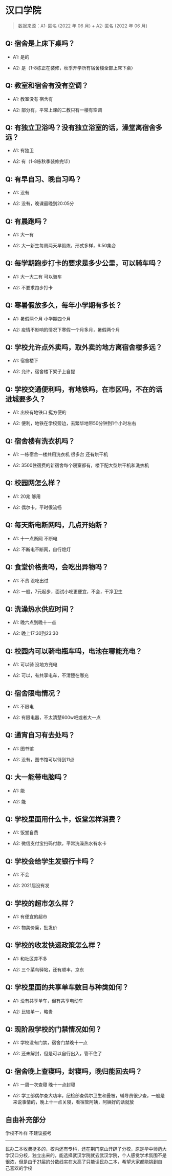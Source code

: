 # 汉口学院

> 数据来源：A1: 匿名 (2022 年 06 月) + A2: 匿名 (2022 年 06 月)

## Q: 宿舍是上床下桌吗？

- A1: 是的

- A2: 是（1-8栋正在装修，秋季开学所有宿舍楼全部上床下桌）

## Q: 教室和宿舍有没有空调？

- A1: 教室没有 宿舍有

- A2: 部分有，平常上课的二教只有一楼有空调

## Q: 有独立卫浴吗？没有独立浴室的话，澡堂离宿舍多远？

- A1: 有独卫

- A2: 有（1-8栋秋季装修完毕）

## Q: 有早自习、晚自习吗？

- A1: 没有

- A2: 没有，晚课最晚到20:05分

## Q: 有晨跑吗？

- A1: 大一有

- A2: 大一新生每周两天早锻炼，形式多样，6:50集合

## Q: 每学期跑步打卡的要求是多少公里，可以骑车吗？

- A1: 大一大二有 可以骑车

- A2: 不要求跑步打卡

## Q: 寒暑假放多久，每年小学期有多长？

- A1: 暑假两个月 小学期四个月

- A2: 疫情不影响的情况下寒假一个月多月，暑假两个月

## Q: 学校允许点外卖吗，取外卖的地方离宿舍楼多远？

- A1: 宿舍楼下

- A2: 允许，宿舍楼下架子上自提

## Q: 学校交通便利吗，有地铁吗，在市区吗，不在的话进城要多久？

- A1: 出校有地铁口 挺方便的

- A2: 便利，地铁在学校旁边，去繁华地带50分钟到1个小时左右

## Q: 宿舍楼有洗衣机吗？

- A1: 一栋宿舍一楼共用洗衣机 很多台 还有烘干机

- A2: 3500住宿费的新宿舍每个寝室都有，楼下配大型烘干机和洗衣机

## Q: 校园网怎么样？

- A1: 20兆 够用

- A2: 偶尔卡，平时很流畅

## Q: 每天断电断网吗，几点开始断？

- A1: 十一点断网 不断电

- A2: 不断电不断网，自行熄灯

## Q: 食堂价格贵吗，会吃出异物吗？

- A1: 不贵 没吃出过

- A2: 一般，7元起步，面试小吃更便宜，不会，干净卫生

## Q: 洗澡热水供应时间？

- A1: 晚六点到晚十一点

- A2: 晚上17:30到23:30

## Q: 校园内可以骑电瓶车吗，电池在哪能充电？

- A1: 可以骑 没地方充电

- A2: 可以，有共享电车，不清楚在哪充

## Q: 宿舍限电情况？

- A1: 不限电

- A2: 有限电器，不太清楚600w吧或者大一点

## Q: 通宵自习有去处吗？

- A1: 图书馆

- A2: 没有，图书馆可以待到11点

## Q: 大一能带电脑吗？

- A1: 能

- A2: 能

## Q: 学校里面用什么卡，饭堂怎样消费？

- A1: 饭堂自费

- A2: 微信支付宝扫码付款，平常洗澡热水有水卡

## Q: 学校会给学生发银行卡吗？

- A1: 不会

- A2: 2021届没有发

## Q: 学校的超市怎么样？

- A1: 有便宜的超市

- A2: 物美价廉，批发价

## Q: 学校的收发快递政策怎么样？

- A1: 和社区差不多

- A2: 三个菜鸟驿站，还有顺丰，京东

## Q: 学校里面的共享单车数目与种类如何？

- A1: 没有共享单车，但有共享电动车

- A2: 比较单一，略贵

## Q: 现阶段学校的门禁情况如何？

- A1: 学校没有门禁，宿舍门禁晚十一点

- A2: 还未解封，但是可以自行出入，管不住了

## Q: 宿舍晚上查寝吗，封寝吗，晚归能回去吗？

- A1: 一周一次查寝 晚十一点封寝

- A2: 学工部偶尔查大功率，纪检部查偶尔卫生和叠被，辅导员很少查，一般是来说事情的，晚上十一点关寝，看宿管阿姨，阿姨好的话就放

## 自由补充部分

学校不咋样 不建议报考

***

民办二本收费挺多的，校内还有专科，还在荆门京山开辟了分校，原是华中师范大学汉口分校，独立出来的，能选择武汉学院就去武汉学院，个人感觉学术氛围不是很浓，但是由于21届的分数线实在太高了只能读民办二本，希望大家都能挑到自己喜欢的学校
